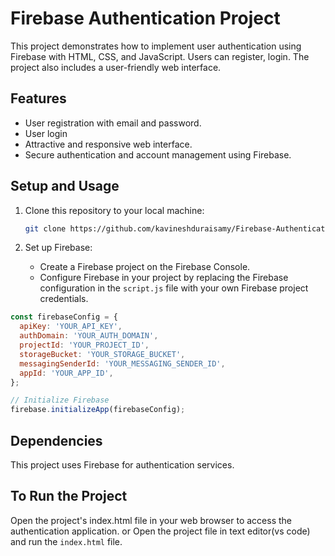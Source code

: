 # Firebase Authentication Project

This project demonstrates how to implement user authentication using Firebase with HTML, CSS, and JavaScript. Users can register, login. The project also includes a user-friendly web interface.

## Features

- User registration with email and password.
- User login
- Attractive and responsive web interface.
- Secure authentication and account management using Firebase.

## Setup and Usage

1. Clone this repository to your local machine:

   ```bash
   git clone https://github.com/kavineshduraisamy/Firebase-Authentication.git
2. Set up Firebase:
   - Create a Firebase project on the Firebase Console.
   - Configure Firebase in your project by replacing the Firebase configuration in the `script.js` file with your own Firebase project credentials.

```javascript
const firebaseConfig = {
  apiKey: 'YOUR_API_KEY',
  authDomain: 'YOUR_AUTH_DOMAIN',
  projectId: 'YOUR_PROJECT_ID',
  storageBucket: 'YOUR_STORAGE_BUCKET',
  messagingSenderId: 'YOUR_MESSAGING_SENDER_ID',
  appId: 'YOUR_APP_ID',
};

// Initialize Firebase
firebase.initializeApp(firebaseConfig);
```

## Dependencies

This project uses Firebase for authentication services.

## To Run the Project
Open the project's index.html file in your web browser to access the authentication application.
or
Open the project file in text editor(vs code) and run the `index.html` file.
